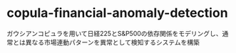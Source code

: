 # copula-financial-anomaly-detection
ガウシアンコピュラを用いて日経225とS&P500の依存関係をモデリングし、通常とは異なる市場連動パターンを異常として検知するシステムを構築